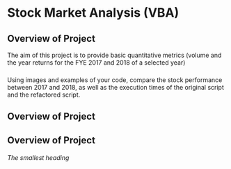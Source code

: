 # Stock Market Analysis (VBA)
## Overview of Project
The aim of this project is to provide basic quantitative metrics (volume and the year returns for the FYE 2017 and 2018 of a selected year)

###
Using images and examples of your code, compare the stock performance between 2017 and 2018, as well as the execution times of the original script and the refactored script.


## Overview of Project
## Overview of Project
###### The smallest heading
